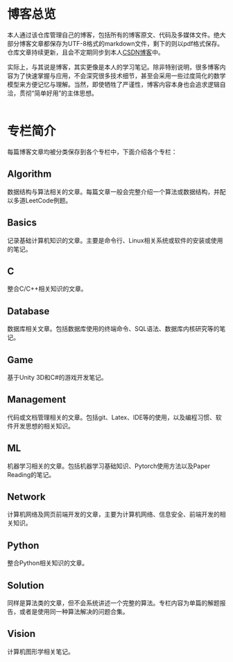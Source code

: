# 博客总览

本人通过该仓库管理自己的博客，包括所有的博客原文、代码及多媒体文件。绝大部分博客文章都保存为UTF-8格式的markdown文件，剩下的则以pdf格式保存。仓库文章持续更新，且会不定期同步到本人[CSDN博客](https://blog.csdn.net/Zerg_Wang)中。

实际上，与其说是博客，其实更像是本人的学习笔记。除非特别说明，很多博客内容为了快速掌握与应用，不会深究很多技术细节，甚至会采用一些过度简化的数学模型来方便记忆与理解。当然，即使牺牲了严谨性，博客内容本身也会追求逻辑自洽，贯彻“简单好用”的主体思想。
<br/><br/>

# 专栏简介
每篇博客文章均被分类保存到各个专栏中，下面介绍各个专栏：

## Algorithm
数据结构与算法相关的文章。每篇文章一般会完整介绍一个算法或数据结构，并配以多道LeetCode例题。

## Basics
记录基础计算机知识的文章。主要是命令行、Linux相关系统或软件的安装或使用的笔记。

## C
整合C/C++相关知识的文章。

## Database
数据库相关文章。包括数据库使用的终端命令、SQL语法、数据库内核研究等的笔记。

## Game
基于Unity 3D和C#的游戏开发笔记。

## Management
代码或文档管理相关的文章。包括git、Latex、IDE等的使用，以及编程习惯、软件开发思想的相关知识。

## ML
机器学习相关的文章。包括机器学习基础知识、Pytorch使用方法以及Paper Reading的笔记。

## Network
计算机网络及网页前端开发的文章，主要为计算机网络、信息安全、前端开发的相关知识。

## Python
整合Python相关知识的文章。

## Solution
同样是算法类的文章，但不会系统讲述一个完整的算法。专栏内容为单篇的解题报告，或者是使用同一种算法解决的问题合集。

## Vision
计算机图形学相关笔记。